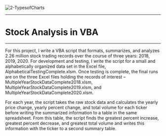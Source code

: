 ![2-TypesofCharts](https://github.com/njgeorge000158/Stock-Analysis-in-VBA/assets/137228821/24602298-7c6a-4746-a2dd-daff767d674f)

----

# Stock Analysis in VBA

----

For this project, I write a VBA script that formats, summarizes, and analyzes 2.26 million stock trading records over the course of three years: 2018, 2019, 2020.  For development and testing, I write the script for a small and alphabetically organized data set in the Excel file, AlphabeticalTestingComplete.xlsm.  Once testing is complete, the final runs are on the three Excel files holding the records of interest – MultipleYearStockDataComplete2018.xlsm, MultipleYearStockDataComplete2019.xlsm, and MultipleYearStockDataComplete2020.xlsm.

For each year, the script takes the raw stock data and calculates the yearly price change, yearly percent change, and total volume for each ticker before writing the summarized information to a table in the same spreadsheet.  From this table, the script finds the greatest percent increase, greatest percent decrease, and greatest total volume and writes this information with the ticker to a second summary table.
